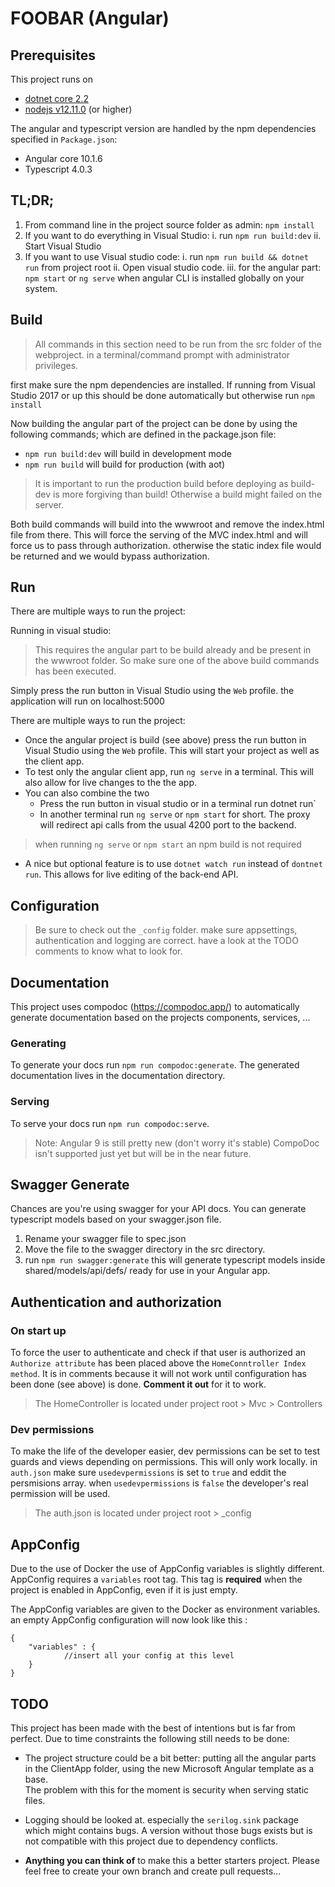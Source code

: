 # FOOBAR (Angular)

## Prerequisites
This project runs on
* [dotnet core 2.2](https://www.microsoft.com/net/download/core)
* [nodejs v12.11.0](https://nodejs.org/en/download/)  (or higher)

The angular and typescript version are handled by the npm dependencies specified in `Package.json`:
* Angular core 10.1.6
* Typescript 4.0.3

## TL;DR;

 1. From command line in the project source folder as admin: `npm install` 
 2. If you want to do everything in Visual Studio:
	i. run `npm run build:dev`
	ii.  Start Visual Studio 
3. If you want to use Visual studio code:
    i. run `npm run build && dotnet run` from project root
    ii. Open visual studio code.
    iii. for the angular part: `npm start` or `ng serve` when angular CLI is installed globally on your system.

## Build

> All commands in this section need to be run from the src folder of the webproject.
>in a terminal/command prompt with administrator privileges.

first make sure the npm dependencies are installed.
If running from Visual Studio 2017 or up this should be done automatically but otherwise run
`npm install`

Now building the angular part of the project can be done by using the following commands; which are defined in the package.json file:

 - `npm run build:dev` will build in development mode
 - `npm run build` will build for production (with aot)

> It is important to run the production build before deploying as build-dev is more forgiving than build!  Otherwise a build might failed on the server.

Both build commands will build into the wwwroot and remove the index.html file from there.
This will force the serving of the MVC index.html and will force us to pass through authorization.  otherwise the static index file would be returned and we would bypass authorization.

## Run

There are multiple ways to run the project:

Running in visual studio:

>This requires the angular part to be build already and be present in the wwwroot folder. So make sure one of the above build commands has been executed.

Simply press the run button in Visual Studio  using the `Web` profile.
the application will run on localhost:5000



There are multiple ways to run the project:
*  Once the angular project is build (see above) press the run button in Visual Studio  using the `Web` profile.
		This will start your project as well as the client app.		
* To test only the angular client app, run `ng serve` in a terminal.
		This will also allow for live changes to the the app.
* You can also combine the two
	* Press the run button in visual studio or in a terminal run dotnet run`    
	 * In another terminal run `ng serve` or `npm start` for short.  The proxy will redirect api calls from the usual 4200 port to the backend.

>when running `ng serve` or `npm start` an npm build is not required

* A nice but optional feature is to use `dotnet watch run` instead of `dontnet run`. This allows for live editing of the back-end API.

## Configuration

>Be sure to check out the `_config` folder.
make sure appsettings, authentication and logging are correct. 
have a look at the TODO comments to know what to look for.

## Documentation

This project uses compodoc (https://compodoc.app/) to automatically generate documentation based on the projects components, services, ...

### Generating

To generate your docs run `npm run compodoc:generate`. The generated documentation lives in the documentation directory.

### Serving

To serve your docs run `npm run compodoc:serve`.

>Note: Angular 9 is still pretty new (don't worry it's stable) CompoDoc isn't supported just yet but will be in the near future.

## Swagger Generate

Chances are you're using swagger for your API docs. You can generate typescript models based on your swagger.json file.

1. Rename your swagger file to spec.json
2. Move the file to the swagger directory in the src directory.
3. run `npm run swagger:generate` this will generate typescript models inside shared/models/api/defs/ ready for use in your Angular app.

## Authentication and authorization

### On start up
To force the user to authenticate and check if that user is authorized an  `Authorize attribute` has been placed above the `HomeConntroller Index method`.
It is in  comments because it will not work until configuration has been done (see above) is done. **Comment it out** for it to work.

> The HomeController is located under project root > Mvc > Controllers

### Dev permissions

To make the life of the developer easier, dev permissions can be set to test guards and views depending on permissions. This will only work locally.
in  `auth.json`  make sure `usedevpermissions` is set to `true` and eddit the persmisions array.
when `usedevpermissions` is `false` the developer's real permission will be used.

> The auth.json is located under project root > _config

## AppConfig

Due to the use of Docker the use of AppConfig variables is slightly different.
AppConfig requires a `variables` root tag.
This tag is **required** when the project is enabled in AppConfig, even if it is just empty.

The AppConfig variables are given to the Docker as environment variables.
an empty AppConfig configuration will now look like this :
```
{
	"variables" : {
			//insert all your config at this level
	}
}
```
## TODO

This project has been made with the best of intentions but is far from perfect.
Due to time constraints the following still needs to be done:

 * The project structure could be a bit better: putting all the angular parts in the ClientApp folder, using the new Microsoft Angular template as a base.	 
	 The problem with this for the moment is security when serving static files.
	 
* Logging should be looked at.  especially the `serilog.sink` package which might contains bugs. A version without those bugs exists but is not compatible with this project due to dependency conflicts.

* **Anything you can think of** to make this a better starters project. Please feel free to create your own branch and create pull requests...
